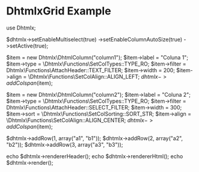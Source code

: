# DhtmlxGrid Example

use Dhtmlx;

$dhtmlx->setEnableMultiselect(true)
    ->setEnableColumnAutoSize(true)
    ->setActive(true);

$item = new Dhtmlx\DhtmlColumn("column1");
$item->label = "Coluna 1";
$item->type = \Dhtmlx\Functions\SetColTypes::TYPE_RO;
$item->filter = Dhtmlx\Functions\AttachHeader::TEXT_FILTER;
$item->width = 200;
$item->align = \Dhtmlx\Functions\SetColAlign::ALIGN_LEFT;
$dhtmlx->addColspan($item);

$item = new Dhtmlx\DhtmlColumn("column2");
$item->label = "Coluna 2";
$item->type = \Dhtmlx\Functions\SetColTypes::TYPE_RO;
$item->filter = Dhtmlx\Functions\AttachHeader::SELECT_FILTER;
$item->width = 300;
$item->sort = \Dhtmlx\Functions\SetColSorting::SORT_STR;
$item->align = \Dhtmlx\Functions\SetColAlign::ALIGN_CENTER;
$dhtmlx->addColspan($item);

$dhtmlx->addRow(1, array("a1", "b1"));
$dhtmlx->addRow(2, array("a2", "b2"));
$dhtmlx->addRow(3, array("a3", "b3"));

echo $dhtmlx->rendererHeader();
echo $dhtmlx->rendererHtml();
echo $dhtmlx->render();
